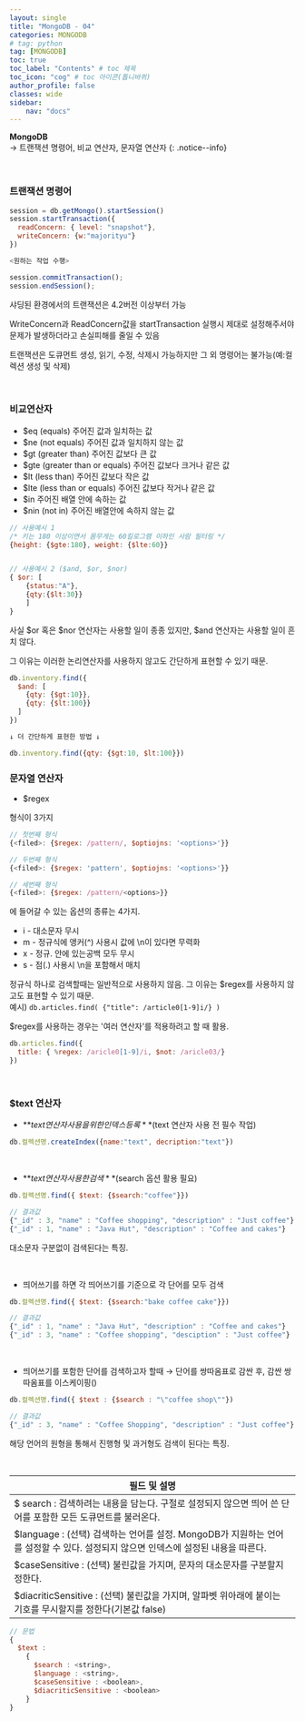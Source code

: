 ```yaml
---
layout: single
title: "MongoDB - 04"
categories: MONGODB
# tag: python
tag: [MONGODB]
toc: true
toc_label: "Contents" # toc 제목
toc_icon: "cog" # toc 아이콘(톱니바퀴)
author_profile: false
classes: wide
sidebar:
    nav: "docs"
---
```




**MongoDB** 
<br> → 트랜잭션 명령어, 비교 연산자, 문자열 연산자
{: .notice--info}

<br>

### 트랜잭션 명령어

```javascript
session = db.getMongo().startSession()
session.startTransaction({
  readConcern: { level: "snapshot"},
  writeConcern: {w:"majorityu"}
})

<원하는 작업 수행>

session.commitTransaction();
session.endSession();
```

샤딩된 환경에서의 트랜잭션은 4.2버전 이상부터 가능

WriteConcern과 ReadConcern값을 startTransaction 실행시 제대로 설정해주서야 문제가 발생하더라고 손실피해를 줄일 수 있음

트랜잭션은 도큐먼트 생성, 읽기, 수정, 삭제시 가능하지만 그 외 명령어는 불가능(예:컬렉션 생성 및 삭제)

<br>

### 비교연산자

- $eq
  (equals) 주어진 값과 일치하는 값
- $ne
  (not equals) 주어진 값과 일치하지 않는 값
- $gt
  (greater than) 주어진 값보다 큰 값
- $gte
  (greater than or equals) 주어진 값보다 크거나 같은 값
- $lt
  (less than) 주어진 값보다 작은 값
- $lte
  (less than or equals) 주어진 값보다 작거나 같은 값
- $in
  주어진 배열 안에 속하는 값
- $nin
  (not in) 주어진 배열안에 속하지 않는 값

```javascript
// 사용예시 1
/* 키는 180 이상이면서 몸무게는 60킬로그램 이하인 사람 필터링 */
{height: {$gte:180}, weight: {$lte:60}}


// 사용예시 2 ($and, $or, $nor)
{ $or: [
    {status:"A"},
    {qty:{$lt:30}}
	]
}
```

 

사실 $or 혹은 $nor 연산자는 사용할 일이 종종 있지만, $and 연산자는 사용할 일이 흔치 않다.

그 이유는 이러한 논리연산자를 사용하지 않고도 간단하게 표현할 수 있기 때문.

```javascript
db.inventory.find({
  $and: [
    {qty: {$gt:10}},
    {qty: {$lt:100}}
  ]
})

↓ 더 간단하게 표현한 방법 ↓

db.inventory.find({qty: {$gt:10, $lt:100}})
```



### 문자열 연산자

- $regex

형식이 3가지

```javascript
// 첫번째 형식
{<filed>: {$regex: /pattern/, $optiojns: '<options>'}}

// 두번째 형식
{<filed>: {$regex: 'pattern', $optiojns: '<options>'}}

// 세번째 형식
{<filed>: {$regex: /pattern/<options>}}
```

<options>에 들어갈 수 있는 옵션의 종류는 4가지.

- i - 대소문자 무시
- m - 정규식에 앵커(^) 사용시 값에 \n이 있다면 무력화
- x - 정규. 안에 있는공백 모두 무시
- s - 점(.) 사용시 \n을 포함해서 매치

정규식 하나로 검색할때는 일반적으로 사용하지 않음. 그 이유는 $regex를 사용하지 않고도 표현할 수 있기 때문.  
예시) `db.articles.find( {"title": /article0[1-9]i/} )`

$regex를 사용하는 경우는 '여러 연산자'를 적용하려고 할 때 활용.

```javascript
db.articles.find({
  title: { %regex: /aricle0[1-9]/i, $not: /aricle03/}
})
```

<br>



### $text 연산자

- **$text 연산자 사용을 위한 인덱스 등록** ($text 연산자 사용 전 필수 작업)

```javascript
db.컬렉션명.createIndex({name:"text", decription:"text"})
```

<br>

- **$text 연산자 사용한 검색** ($search 옵션 활용 필요)

```javascript
db.컬렉션명.find({ $text: {$search:"coffee"}})

// 결과값
{"_id" : 3, "name" : "Coffee shopping", "description" : "Just coffee"}
{"_id" : 1, "name" : "Java Hut", "description" : "Coffee and cakes"}
```

대소문자 구분없이 검색된다는 특징.

<br>

- 띄어쓰기를 하면 각 띄어쓰기를 기준으로 각 단어를 모두 검색

```javascript
db.컬렉션명.find({ $text: {$search:"bake coffee cake"}})

// 결과값
{"_id" : 1, "name" : "Java Hut", "description" : "Coffee and cakes"}
{"_id" : 3, "name" : "Coffee shopping", "desciption" : "Just coffee"}
```

<br>

- 띄어쓰기를 포함한 단어를 검색하고자 할때
  → 단어를 쌍따옴표로 감싼 후, 감싼 쌍따옴표를 이스케이핑(\)

```javascript
db.컬렉션명.find({ $text : {$search : "\"coffee shop\""})

// 결과값
{"_id" : 3, "name" : "Coffee Shopping", "description" : "Just coffee"}
```

해당 언어의 원형을 통해서 진행형 및 과거형도 검색이 된다는 특징.

<br>

| 필드 및 설명                                                 |
| ------------------------------------------------------------ |
| $ search : 검색하려는 내용을 담는다. 구절로 설정되지 않으면 띄어 쓴 단어를 포함한 모든 도큐먼트를 불러온다. |
| $language : (선택) 검색하는 언어를 설정. MongoDB가 지원하는 언어를 설정할 수 있다. 설정되지 않으면 인덱스에 설정된 내용을 따른다. |
| $caseSensitive : (선택) 불린값을 가지며, 문자의 대소문자를 구분할지 정한다. |
| $diacriticSensitive : (선택) 불린값을 가지며, 알파벳 위아래에 붙이는 기호를 무시할지를 정한다(기본값 false) |

```javascript
// 문법
{
  $text :
  	{
      $search : <string>,
      $language : <string>,
      $caseSensitive : <boolean>,
      $diacriticSensitive : <boolean>
    }
}
```

